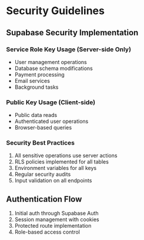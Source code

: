 # Security Guidelines

## Supabase Security Implementation

### Service Role Key Usage (Server-side Only)

- User management operations
- Database schema modifications
- Payment processing
- Email services
- Background tasks

### Public Key Usage (Client-side)

- Public data reads
- Authenticated user operations
- Browser-based queries

### Security Best Practices

1. All sensitive operations use server actions
2. RLS policies implemented for all tables
3. Environment variables for all keys
4. Regular security audits
5. Input validation on all endpoints

## Authentication Flow

1. Initial auth through Supabase Auth
2. Session management with cookies
3. Protected route implementation
4. Role-based access control
